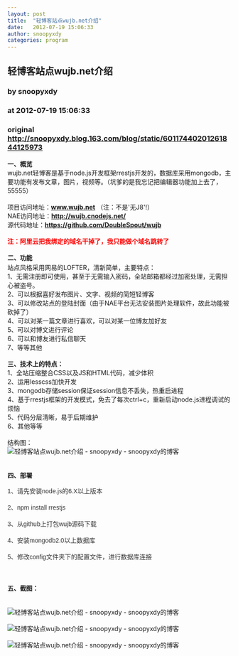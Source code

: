 ```yaml
---
layout: post
title:  "轻博客站点wujb.net介绍"
date:   2012-07-19 15:06:33
author: snoopyxdy
categories: program
---
```


## 轻博客站点wujb.net介绍
### by snoopyxdy
### at 2012-07-19 15:06:33
### original <http://snoopyxdy.blog.163.com/blog/static/60117440201261844125973>

<div><b>一、概览</b><br>wujb.net轻博客是基于node.js开发框架rrestjs开发的，数据库采用mongodb，主要功能有发布文章，图片，视频等。（坑爹的是我忘记把编辑器功能加上去了，55555）<div><br></div><div>项目访问地址：<a rel="nofollow" href="http://www.wujb.net"><b>www.wujb.net</b></a> （注：不是&#39;无J8&#39;!）</div><div>NAE访问地址：<a rel="nofollow" href="http://wujb.cnodejs.net/"><b>http://wujb.cnodejs.net/</b></a></div><div>源代码地址：<a rel="nofollow" href="https://github.com/DoubleSpout/wujb"><b>https://github.com/DoubleSpout/wujb</b></a></div><div><br></div><div><b><font color="#ff0000">注：阿里云把我绑定的域名干掉了，我只能做个域名跳转了</font></b></div><div><br></div><div><b style="line-height:22px">二、功能</b> </div><div>站点风格采用网易的LOFTER，清新简单，主要特点：</div><div>1、无需注册即可使用，甚至于无需输入密码，全站邮箱都经过加密处理，无需担心被盗号。</div><div>2、可以根据喜好发布图片、文字、视频的简短轻博客</div><div>3、可以修改站点的登陆封面（由于NAE平台无法安装图片处理软件，故此功能被砍掉了）</div><div>4、可以对某一篇文章进行喜欢，可以对某一位博友加好友</div><div>5、可以对博文进行评论</div><div>6、可以和博友进行私信聊天</div><div>7、等等其他</div><div><br></div><div><b>三、技术上的特点：</b></div><div>1、全站压缩整合CSS以及JS和HTML代码，减少体积</div><div>2、运用lesscss加快开发</div><div>3、mongodb存储session保证session信息不丢失，热重启进程</div><div>4、基于rrestjs框架的开发模式，免去了每次ctrl+c，重新启动node.js进程调试的烦恼</div><div>5、代码分层清晰，易于后期维护</div><div>6、其他等等</div><div><br></div><div>结构图：</div><div><div><img title="轻博客站点wujb.net介绍 - snoopyxdy - snoopyxdy的博客" alt="轻博客站点wujb.net介绍 - snoopyxdy - snoopyxdy的博客" style="margin:0 10px 0 0" src="http://img7.ph.126.net/Nj5fnf03thDVy53ofZhrGA==/673569619286246017.gif"></div> </div><div><br></div><div><b>四、部署</b></div><div><p style="margin-top:15px;margin-bottom:15px;border:0px;color:rgb(51,51,51);font-family:Helvetica,arial,freesans,clean,sans-serif;line-height:22px;text-align:-webkit-auto">1、请先安装node.js的6.X以上版本</p><p style="margin-top:15px;margin-bottom:15px;border:0px;color:rgb(51,51,51);font-family:Helvetica,arial,freesans,clean,sans-serif;line-height:22px;text-align:-webkit-auto">2、npm install rrestjs</p><p style="margin-top:15px;margin-bottom:15px;border:0px;color:rgb(51,51,51);font-family:Helvetica,arial,freesans,clean,sans-serif;line-height:22px;text-align:-webkit-auto">3、从github上打包wujb源码下载</p><p style="margin-top:15px;margin-bottom:15px;border:0px;color:rgb(51,51,51);font-family:Helvetica,arial,freesans,clean,sans-serif;line-height:22px;text-align:-webkit-auto">4、安装mongodb2.0以上数据库</p><p style="margin-top:15px;margin-bottom:15px;border:0px;color:rgb(51,51,51);font-family:Helvetica,arial,freesans,clean,sans-serif;line-height:22px;text-align:-webkit-auto">5、修改config文件夹下的配置文件，进行数据库连接</p></div><div><br></div><div><br></div><div><b>五、截图：</b></div><div><div><br></div> <div><img title="轻博客站点wujb.net介绍 - snoopyxdy - snoopyxdy的博客" alt="轻博客站点wujb.net介绍 - snoopyxdy - snoopyxdy的博客" style="margin:0 10px 0 0" src="http://img7.ph.126.net/SJtO4YeDy93-0dQ7xjPXVA==/2797861268521565427.gif"></div> <div><img title="轻博客站点wujb.net介绍 - snoopyxdy - snoopyxdy的博客" alt="轻博客站点wujb.net介绍 - snoopyxdy - snoopyxdy的博客" style="margin:0 10px 0 0" src="http://img5.ph.126.net/2-_4aNfHdYFa9An6AXMmFA==/3067232821233638135.gif"></div> </div><div><img title="轻博客站点wujb.net介绍 - snoopyxdy - snoopyxdy的博客" alt="轻博客站点wujb.net介绍 - snoopyxdy - snoopyxdy的博客" src="http://img8.ph.126.net/8OxvDOsLnZwFnqkFbIjQgA==/998954692363926278.gif" style="line-height:22px;margin:0px 10px 0px 0px"> </div><div><b><br></b></div><div><b><br></b></div><div><b><br></b></div><div><b><br></b></div><div><b><br></b></div><div><b><br></b></div><div><b><br></b></div></div>
